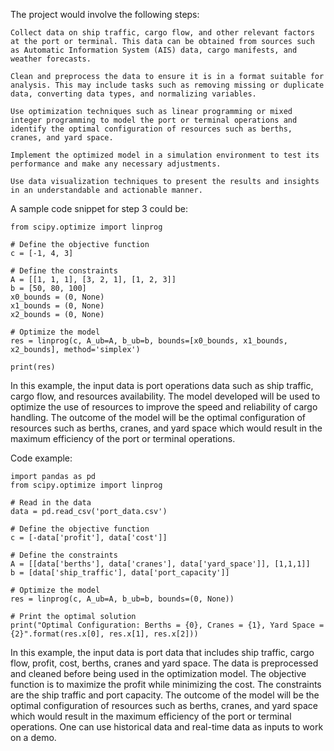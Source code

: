The project would involve the following steps:

    Collect data on ship traffic, cargo flow, and other relevant factors at the port or terminal. This data can be obtained from sources such as Automatic Information System (AIS) data, cargo manifests, and weather forecasts.

    Clean and preprocess the data to ensure it is in a format suitable for analysis. This may include tasks such as removing missing or duplicate data, converting data types, and normalizing variables.

    Use optimization techniques such as linear programming or mixed integer programming to model the port or terminal operations and identify the optimal configuration of resources such as berths, cranes, and yard space.

    Implement the optimized model in a simulation environment to test its performance and make any necessary adjustments.

    Use data visualization techniques to present the results and insights in an understandable and actionable manner.

A sample code snippet for step 3 could be:

    from scipy.optimize import linprog

    # Define the objective function
    c = [-1, 4, 3]

    # Define the constraints
    A = [[1, 1, 1], [3, 2, 1], [1, 2, 3]]
    b = [50, 80, 100]
    x0_bounds = (0, None)
    x1_bounds = (0, None)
    x2_bounds = (0, None)

    # Optimize the model
    res = linprog(c, A_ub=A, b_ub=b, bounds=[x0_bounds, x1_bounds, x2_bounds], method='simplex')

    print(res)

In this example, the input data is port operations data such as ship traffic, cargo flow, and resources availability. The model developed will be used to optimize the use of resources to improve the speed and reliability of cargo handling. The outcome of the model will be the optimal configuration of resources such as berths, cranes, and yard space which would result in the maximum efficiency of the port or terminal operations.

Code example:

    import pandas as pd
    from scipy.optimize import linprog

    # Read in the data
    data = pd.read_csv('port_data.csv')

    # Define the objective function
    c = [-data['profit'], data['cost']]

    # Define the constraints
    A = [[data['berths'], data['cranes'], data['yard_space']], [1,1,1]]
    b = [data['ship_traffic'], data['port_capacity']]

    # Optimize the model
    res = linprog(c, A_ub=A, b_ub=b, bounds=(0, None))

    # Print the optimal solution
    print("Optimal Configuration: Berths = {0}, Cranes = {1}, Yard Space = {2}".format(res.x[0], res.x[1], res.x[2]))

In this example, the input data is port data that includes ship traffic, cargo flow, profit, cost, berths, cranes and yard space. The data is preprocessed and cleaned before being used in the optimization model. The objective function is to maximize the profit while minimizing the cost. The constraints are the ship traffic and port capacity. The outcome of the model will be the optimal configuration of resources such as berths, cranes, and yard space which would result in the maximum efficiency of the port or terminal operations. One can use historical data and real-time data as inputs to work on a demo.

